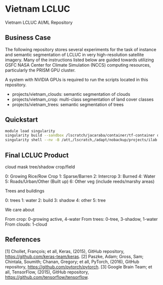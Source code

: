 # Vietnam LCLUC

Vietnam LCLUC AI/ML Repository

## Business Case

The following repository stores several experiments for the task of instance and semantic
segmentation of LCLUC in very high-resolution satellite imagery. Many of the instructions
listed below are guided towards utilizing GSFC NASA Center for Climate Simulation (NCCS)
computing resources, particularly the PRISM GPU cluster.

A system with NVIDIA GPUs is required to run the scripts located in this repository.

- projects/vietnam_clouds: semantic segmentation of clouds
- projects/vietnam_crop: multi-class segmentation of land cover classes
- projects/vietnam_trees: semantic segmentation of trees

## Quickstart

```bash
module load singularity
singularity build --sandbox /lscratch/jacaraba/container/tf-container docker://gitlab.nccs.nasa.gov:5050/nccs-ci/nccs-containers/rapids-tensorflow/nccs-ubuntu20-rapids-tensorflow
singularity shell --nv -B /att,/lscratch,/adapt/nobackup/projects/ilab /lscratch/jacaraba/container/tf-container
```

## Final LCLUC Product

cloud mask
tree/shadow
crop/field

0: Growing Rice/Row Crop 
1: Sparse/Barren 
2: Intercrop 
3: Burned 
4: Water 
5: Roads/Urban/Other (Built up) 
6: Other veg (include reeds/marshy areas)

Trees and buildings

0: trees
1: water
2: build
3: shadow
4: other 
5: tree

We care about

From crop: 0-growing active, 4-water
From trees: 0-tree, 3-shadow, 1-water
From clouds: 1-cloud

## References

[1] Chollet, François; et all, Keras, (2015), GitHub repository, <https://github.com/keras-team/keras>.
[2] Paszke, Adam; Gross, Sam; Chintala, Soumith; Chanan, Gregory; et all, PyTorch, (2016), GitHub repository, <https://github.com/pytorch/pytorch>.
[3] Google Brain Team; et all, TensorFlow, (2015), GitHub repository, <https://github.com/tensorflow/tensorflow>.

